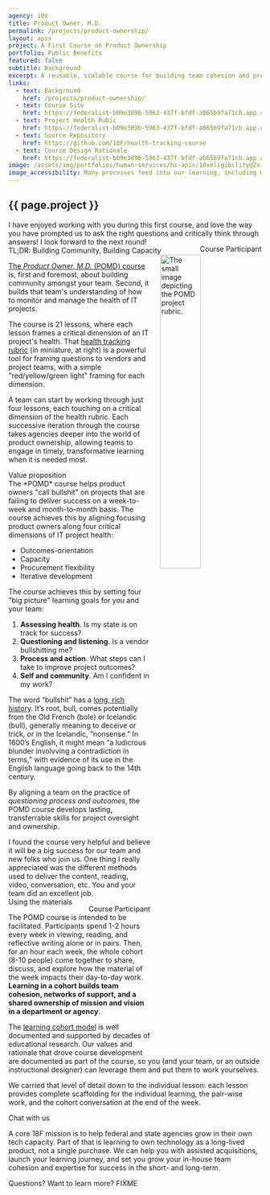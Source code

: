 ```yaml
---
agency: 10x
title: Product Owner, M.D.
permalink: /projects/product-ownership/
layout: apis
project: A First Course on Product Ownership
portfolio: Public Benefits
featured: false
subtitle: Background
excerpt: A reusable, scalable course for building team cohesion and product ownership skills.
links:
  - text: Background
    href: /projects/product-ownership/
  - text: Course Site
    href: https://federalist-b09e389b-5963-437f-bfdf-a065b9fa71cb.app.cloud.gov/site/18f/health-tracking-course/
  - text: Project Health Rubic
    href: https://federalist-b09e389b-5963-437f-bfdf-a065b9fa71cb.app.cloud.gov/site/18f/health-tracking-course/rubric/
  - text: Source Repository 
    href: https://github.com/18F/health-tracking-course
  - text: Course Design Rationale
    href: https://federalist-b09e389b-5963-437f-bfdf-a065b9fa71cb.app.cloud.gov/site/18f/health-tracking-course/admin/learningcohorts/
image: /assets/img/portfolios/human-services/hs-apis/10xeligibility@2x.png
image_accessibility: Many processes feed into our learning, including our colleagues and community.
---
```


## {{ page.project }}

<div class="testimonial-blockquote" markdown="1">
I have enjoyed working with you during this first course, and love the way you have prompted us to ask the right questions and critically think through answers! I look forward to the next round! 
<span style="float:right;margin-top:1em;">Course Participant</span>
</div>

<div class="small-caps">TL;DR: Building Community, Building Capacity</div>
<img src="https://federalist-b09e389b-5963-437f-bfdf-a065b9fa71cb.app.cloud.gov/site/18f/health-tracking-course/assets/images/small-health-rubric.png" style="float:right;margin-left:20px;margin-bottom:20px;" width="40%" alt="The small image depicting the POMD project rubric.">

[The *Product Owner, M.D.* (POMD) course](https://federalist-b09e389b-5963-437f-bfdf-a065b9fa71cb.app.cloud.gov/site/18f/health-tracking-course/) is, first and foremost, about building community amongst your team. Second, it builds that team's understanding of how to monitor  and manage the health of IT projects.

The course is 21 lessons, where each lesson frames a critical dimension of an IT project's health. That [health tracking rubric](https://federalist-b09e389b-5963-437f-bfdf-a065b9fa71cb.app.cloud.gov/site/18f/health-tracking-course/rubric/) (in miniature, at right) is a powerful tool for framing questions to vendors and project teams, with a simple "red/yellow/green light" framing for each dimension. 

A team can start by working through just four lessons, each touching on a critical dimension of the health rubric. Each successive iteration through the course takes agencies deeper into the world of product ownership, allowing teams to engage in timely, transformative learning when it is needed most.

<div class="small-caps">Value proposition</div>
The *POMD* course helps product owners "call bullshit" on projects that are failing to deliver success on a week-to-week and month-to-month basis. The course achieves this by aligning focusing product owners along four critical dimensions of IT project health:

* Outcomes-orientation
* Capacity
* Procurement flexibility
* Iterative development

The  course achieves this by setting four "big picture" learning goals for you and your team:

1. **Assessing health**. Is my state is on track for success?
2. **Questioning and listening**. Is a vendor bullshitting me?
3. **Process and action**. What steps can I take to improve project outcomes?
4. **Self and community**. Am I confident in my work?

The word “bullshit” has a [long, rich history](https://www.etymonline.com/word/bull?ref=etymonline_crossreference#etymonline_v_18053). It’s root, bull, comes potentially from the Old French (bole) or Icelandic (bull), generally meaning to deceive or trick, or in the Icelandic, “nonsense.” In 1600’s English, it might mean “a ludicrous blunder involvving a contradiction in terms,” with evidence of its use in the English language going back to the 14th century.

By aligning a team on the practice of *questioning process and outcomes*, the POMD course develops lasting, transferrable skills for project oversight and ownership.

<div class="testimonial-blockquote" markdown="1">
I found the course very helpful and believe it will be a big success for our team and new folks who join us. One thing I really appreciated was the different methods used to deliver the content, reading, video, conversation, etc. You and your team did an excellent job.
<span style="float:right;margin-top:1em;">Course Participant</span>
</div>


<div class="small-caps">Using the materials</div>

The POMD course is intended to be facilitated. Participants spend 1-2 hours every week in viewing, reading, and reflective writing alone or in pairs. Then, for an hour each week, the whole cohort (8-10 people) come together to share, discuss, and explore how the material of the week impacts their day-to-day work. **Learning in a cohort builds team cohesion, networks of support, and a shared ownership of mission and vision in a department or agency**.

The [learning cohort model](https://federalist-b09e389b-5963-437f-bfdf-a065b9fa71cb.app.cloud.gov/site/18f/health-tracking-course/admin/learningcohorts/) is well documented and supported by decades of educational research. Our values and rationale that drove course development are documented as part of the course, so you (and your team, or an outside instructional designer) can leverage them and put them to work yourselves.

We carried that level of detail down to the individual lesson: each lesson provides complete scaffolding for the individual learning, the pair-wise work, and the cohort conversation at the end of the week. 

<div class="small-caps">Chat with us</div>

A core 18F mission is to help federal and state agencies grow in their own tech capacity. Part of that is learning to own technology as a long-lived product, not a single purchase. We can help you with assisted acquisitions, launch your learning journey, and set you grow your in-house team cohesion and expertise for success in the short- and long-term. 

Questions? Want to learn more? FIXME
